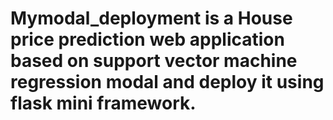 # Mymodal_deployment is a House price prediction web application based on support vector machine regression modal and deploy it using flask mini framework.
